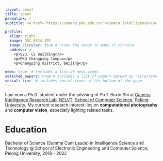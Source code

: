 ```yaml
---
layout: about
title: about
permalink: /
subtitle: <a href="https://camera.pku.edu.cn/">Camera Intelligence</a> at Peking Univeristy, Haidian district, Beijing, China.

profile:
  align: right
  image: DSC_0324.JPG
  image_circular: true # crops the image to make it circular
  address: >
    <p>523, CS Building</p>
    <p>PKU Changping Campus</p>
    <p>Changping district, Beijing</p>

news: true  # includes a list of news items
selected_papers: true # includes a list of papers marked as "selected={true}"
social: true  # includes social icons at the bottom of the page
---
```


<!-- Write your biography here. Tell the world about yourself. Link to your favorite [subreddit](http://reddit.com). You can put a picture in, too. The code is already in, just name your picture `prof_pic.jpg` and put it in the `img/` folder.

Put your address / P.O. box / other info right below your picture. You can also disable any these elements by editing `profile` property of the YAML header of your `_pages/about.md`. Edit `_bibliography/papers.bib` and Jekyll will render your [publications page](/al-folio/publications/) automatically.

Link to your social media connections, too. This theme is set up to use [Font Awesome icons](http://fortawesome.github.io/Font-Awesome/) and [Academicons](https://jpswalsh.github.io/academicons/), like the ones below. Add your Facebook, Twitter, LinkedIn, Google Scholar, or just disable all of them. -->

I am now a Ph.D. student under the advising of Prof. Boxin Shi at [Camera Intelligence Research Lab](https://camera.pku.edu.cn/), [NELVT](https://idm.pku.edu.cn/), [School of Computer Science](https://cs.pku.edu.cn/), [Peking University](https://www.pku.edu.cn/).
My current research interest lies on **computational photography** and **computer vision**, especially lighting related tasks.

# Education

Bachelor of Science (Summa Cum Laude) in Intelligence Science and Technology @ School of Electronic Engineering and Computer Science, Peking University, 2018 - 2022


